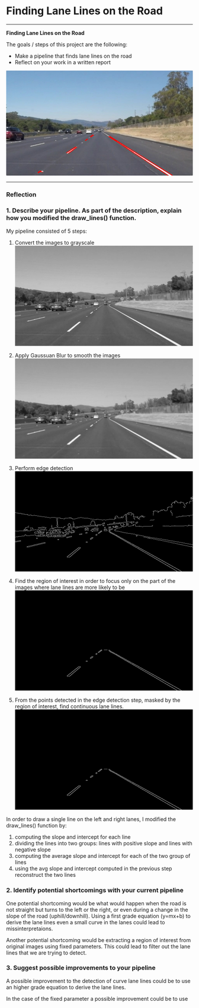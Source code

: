 # **Finding Lane Lines on the Road** 

---

**Finding Lane Lines on the Road**

The goals / steps of this project are the following:
* Make a pipeline that finds lane lines on the road
* Reflect on your work in a written report

![Introduction](https://github.com/Ventu012/P1_FindingLaneLines/blob/main/examples/line-segments-example.jpg)

---

### Reflection

### 1. Describe your pipeline. As part of the description, explain how you modified the draw_lines() function.

My pipeline consisted of 5 steps:
1. Convert the images to grayscale
![Grayscale](https://github.com/Ventu012/P1_FindingLaneLines/blob/main/test_images_output/solidWhiteCurve_gray.jpg)

2. Apply Gaussuan Blur to smooth the images
![Gaussian Blur](https://github.com/Ventu012/P1_FindingLaneLines/blob/main/test_images_output/solidWhiteCurve_blur_gray.jpg)

3. Perform edge detection
![Canny Edges](https://github.com/Ventu012/P1_FindingLaneLines/blob/main/test_images_output/solidWhiteCurve_edges.jpg)

4. Find the region of interest in order to focus only on the part of the images where lane lines are more likely to be
![Region of Interest](https://github.com/Ventu012/P1_FindingLaneLines/blob/main/test_images_output/solidWhiteCurve_masked_edges.jpg)

5. From the points detected in the edge detection step, masked by the region of interest, find continuous lane lines.
![Lane Lines](https://github.com/Ventu012/P1_FindingLaneLines/blob/main/test_images_output/solidWhiteCurve_masked_edges.jpg)


In order to draw a single line on the left and right lanes, I modified the draw_lines() function by:
1. computing the slope and intercept for each line
2. dividing the lines into two groups: lines with positive slope and lines with negative slope
3. computing the average slope and intercept for each of the two group of lines
4. using the avg slope and intercept computed in the previous step reconstruct the two lines


### 2. Identify potential shortcomings with your current pipeline


One potential shortcoming would be what would happen when the road is not straight but turns to the left or the right, or even during a change in the slope of the road (uphill/downhill). Using a first grade equation (y=mx+b) to derive the lane lines even a small curve in the lanes could lead to missinterpretaions.

Another potential shortcoming would be extracting a region of interest from original images using fixed parameters. This could lead to filter out the lane lines that we are trying to detect. 


### 3. Suggest possible improvements to your pipeline

A possible improvement to the detection of curve lane lines could be to use an higher grade equation to derive the lane lines.

In the case of the fixed parameter a possible improvement could be to use 
